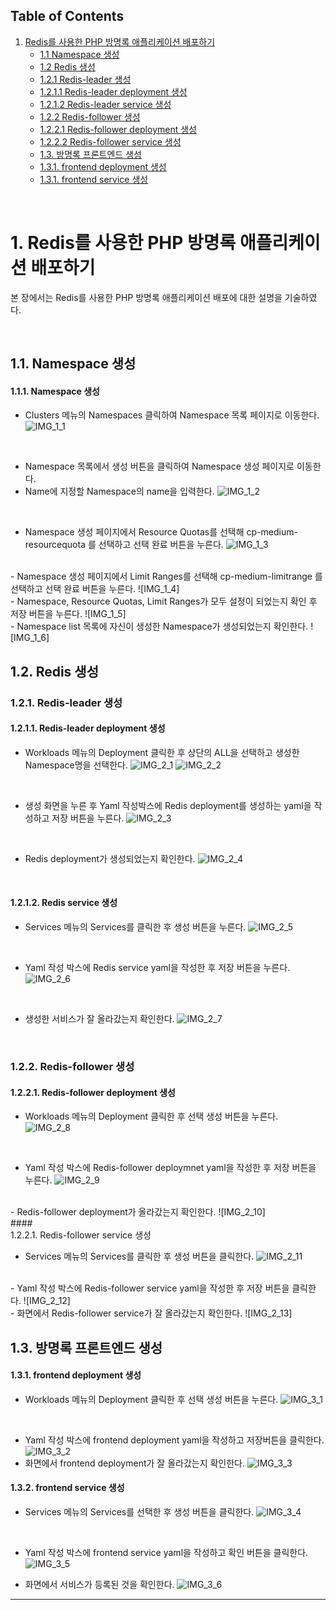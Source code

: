 ## Table of Contents

1. [Redis를 사용한 PHP 방명록 애플리케이션 배포하기](#1)
   * [1.1 Namespace 생성 ](#1-1)
   * [1.2 Redis 생성 ](#1-2)
   * [1.2.1 Redis-leader 생성 ](#1-2-1)
   * [1.2.1.1 Redis-leader deployment 생성 ](#1-2-1-1)
   * [1.2.1.2 Redis-leader service 생성 ](#1-2-1-2)
   * [1.2.2 Redis-follower 생성 ](#1-2-2)
   * [1.2.2.1 Redis-follower deployment 생성 ](#1-2-2-1)
   * [1.2.2.2 Redis-follower service 생성 ](#1-2-2-2)
   * [1.3. 방명록 프론트엔드 생성](#1.3)
   * [1.3.1. frontend deployment 생성](#1.3.1)
   * [1.3.1. frontend service 생성](#1.3.2)
     

<br>

# <div id='1'/> 1. Redis를 사용한 PHP 방명록 애플리케이션 배포하기
본 장에서는 Redis를 사용한 PHP 방명록 애플리케이션 배포에 대한 설명을 기술하였다.

<br>

## <div id='1-1'/> 1.1. Namespace 생성
#### <div id='1-1-1'/> 1.1.1. Namespace 생성
- Clusters 메뉴의 Namespaces 클릭하여 Namespace 목록 페이지로 이동한다.
  ![IMG_1_1]

<br>

- Namespace 목록에서 생성 버튼을 클릭하여 Namespace 생성 페이지로 이동한다.
- Name에 지정할 Namespace의 name을 입력한다.
  ![IMG_1_2]

<br>

- Namespace 생성 페이지에서 Resource Quotas를 선택해 cp-medium-resourcequota 를 선택하고 선택 완료 버튼을 누른다.
  ![IMG_1_3]

<br>
- Namespace 생성 페이지에서 Limit Ranges를 선택해 cp-medium-limitrange 를 선택하고 선택 완료 버튼을 누른다.
  ![IMG_1_4]

<br>
- Namespace, Resource Quotas, Limit Ranges가 모두 설정이 되었는지 확인 후 저장 버튼을 누른다.
  ![IMG_1_5]

  <br>
- Namespace list 목록에 자신이 생성한 Namespace가 생성되었는지 확인한다.
  ![IMG_1_6]

<br>

## <div id='1-2'/> 1.2. Redis 생성
### <div id='1-2-1'/> 1.2.1. Redis-leader 생성
#### <div id='1-2-1-1'/> 1.2.1.1. Redis-leader deployment 생성

- Workloads 메뉴의 Deployment 클릭한 후 상단의 ALL을 선택하고 생성한 Namespace명을 선택한다.
  ![IMG_2_1]
  ![IMG_2_2]

<br>

- 생성 화면을 누른 후 Yaml 작성박스에 Redis deployment를 생성하는 yaml을 작성하고 저장 버튼을 누른다.
  ![IMG_2_3]

<br>

- Redis deployment가 생성되었는지 확인한다.
  ![IMG_2_4]

<br>

#### <div id='1-2-1-2'/> 1.2.1.2. Redis service 생성
- Services 메뉴의 Services를 클릭한 후 생성 버튼을 누른다.
  ![IMG_2_5]

<br>

- Yaml 작성 박스에 Redis service yaml을 작성한 후 저장 버튼을 누른다.
  ![IMG_2_6]
  
<br>

- 생성한 서비스가 잘 올라갔는지 확인한다.
  ![IMG_2_7]
  
<br>

### <div id='1-2-2'/> 1.2.2. Redis-follower 생성
#### <div id='1-2-2-1'/> 1.2.2.1. Redis-follower deployment 생성
- Workloads 메뉴의 Deployment 클릭한 후 선택 생성 버튼을 누른다.
  ![IMG_2_8]
<br>
  
- Yaml 작성 박스에 Redis-follower deploymnet yaml을 작성한 후 저장 버튼을 누른다.
  ![IMG_2_9]

<br>
- Redis-follower deployment가 올라갔는지 확인한다.
  ![IMG_2_10]
<br>
#### <div id='1-2-2-1'/> 1.2.2.1. Redis-follower service 생성

- Services 메뉴의 Services를 클릭한 후 생성 버튼을 클릭한다.
  ![IMG_2_11]

<br>
- Yaml 작성 박스에 Redis-follower service yaml을 작성한 후 저장 버튼을 클릭한다.
  ![IMG_2_12]
<br>
- 화면에서 Redis-follower service가 잘 올라갔는지 확인한다.
  ![IMG_2_13]

<br>

## <div id='1-3'/> 1.3. 방명록 프론트엔드 생성
#### <div id='1-3-1'/> 1.3.1. frontend deployment 생성

- Workloads 메뉴의 Deployment 클릭한 후 선택 생성 버튼을 누른다.
  ![IMG_3_1]
<br>

- Yaml 작성 박스에 frontend deployment yaml을 작성하고 저장버튼을 클릭한다.
  ![IMG_3_2]
  <br>
- 화면에서 frontend deployment가 잘 올라갔는지 확인한다.
  ![IMG_3_3]
  <br>

#### <div id='1-3-2'/> 1.3.2. frontend service 생성

- Services 메뉴의 Services를 선택한 후 생성 버튼을 클릭한다.
  ![IMG_3_4]
<br>

- Yaml 작성 박스에 frontend service yaml을 작성하고 확인 버튼을 클릭한다.
  ![IMG_3_5]

- 화면에서 서비스가 등록된 것을 확인한다.
  ![IMG_3_6]



---
[IMG_1_1]:../IMG/IMG_1_1.png
[IMG_1_2]:../IMG/IMG_1_2.png
[IMG_1_3]:../IMG/IMG_1_3.png
[IMG_1_4]:../IMG/IMG_1_4.png  
[IMG_1_5]:../IMG/IMG_1_5.png  
[IMG_1_6]:../IMG/IMG_1_6.png
[IMG_2_1]:../IMG/IMG_2_1.png
[IMG_2_2]:../IMG/IMG_2_2.png
[IMG_2_3]:../IMG/IMG_2_3.png
[IMG_2_4]:../IMG/IMG_2_4.png
[IMG_2_5]:../IMG/IMG_2_5.png
[IMG_2_6]:../IMG/IMG_2_6.png
[IMG_2_7]:../IMG/IMG_2_7.png
[IMG_2_8]:../IMG/IMG_2_8.png
[IMG_2_9]:../IMG/IMG_2_9.png
[IMG_2_10]:../IMG/IMG_2_10.png
[IMG_2_11]:../IMG/IMG_2_11.png
[IMG_2_12]:../IMG/IMG_2_12.png
[IMG_3_1]:../IMG/IMG_3_1.png
[IMG_3_2]:../IMG/IMG_3_2.png
[IMG_3_3]:../IMG/IMG_3_3.png
[IMG_3_4]:../IMG/IMG_3_4.png
[IMG_3_5]:../IMG/IMG_3_5.png
[IMG_3_6]:../IMG/IMG_3_6.png
